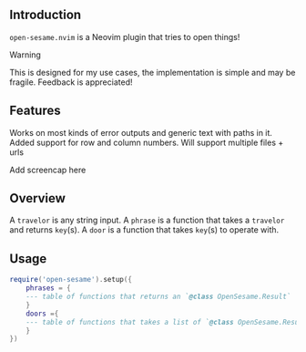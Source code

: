 ## Introduction 

`open-sesame.nvim` is a Neovim plugin that tries to open things! 

> [!WARNING]
> This is designed for my use cases, the implementation is simple and
> may be fragile. Feedback is appreciated!

## Features

Works on most kinds of error outputs and generic text with paths in it.
Added support for row and column numbers.
Will support multiple files + urls

Add screencap here

## Overview

A `travelor` is any string input.
A `phrase` is a function that takes a `travelor` and returns `key`(s).
A `door` is a function that takes `key`(s) to operate with. 

## Usage

```lua
require('open-sesame').setup({
    phrases = {
    --- table of functions that returns an `@class OpenSesame.Result`
    }
    doors ={
    --- table of functions that takes a list of `@class OpenSesame.Result`
    }
})
```

